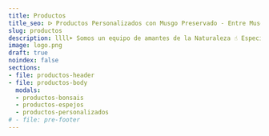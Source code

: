 ```yaml
---
title: Productos
title_seo: ᐅ Productos Personalizados con Musgo Preservado - Entre Musgo
slug: productos
description: llll➤ Somos un equipo de amantes de la Naturaleza ☝ Especializadas en Diseño de Interiores y Decoración con Musgo Preservado.
image: logo.png
draft: true
noindex: false
sections:
- file: productos-header
- file: productos-body
  modals:
  - productos-bonsais
  - productos-espejos
  - productos-personalizados
# - file: pre-footer
---
```

